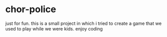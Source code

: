 # chor-police
just for fun. this is a small project in which i tried to create a game that we used to play while we were kids. enjoy coding
